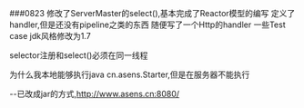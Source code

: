 ###0823
修改了ServerMaster的select(),基本完成了Reactor模型的编写
定义了handler,但是还没有pipeline之类的东西
随便写了一个Http的handler
一些Test case
jdk风格修改为1.7

selector注册和select()必须在同一线程

为什么我本地能够执行java cn.asens.Starter,但是在服务器不能执行

--已改成jar的方式,http://www.asens.cn:8080/
